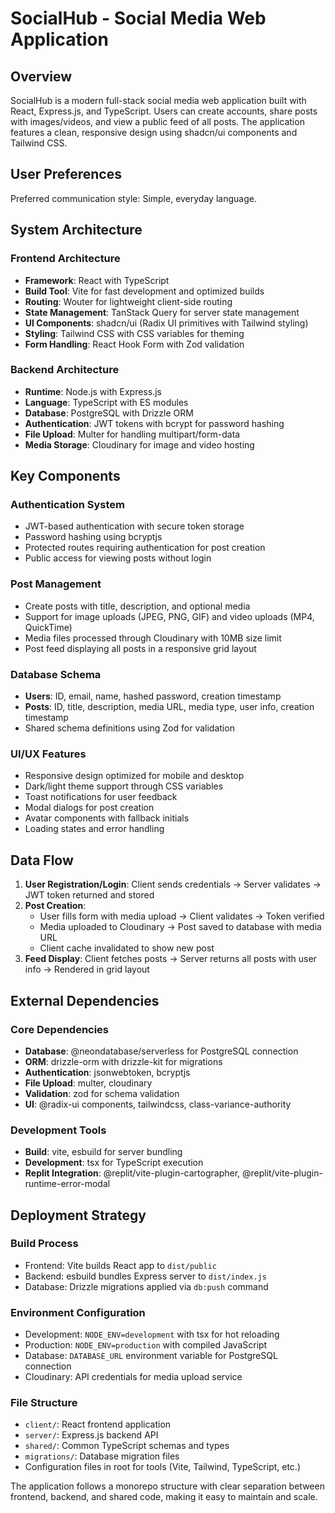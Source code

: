 # SocialHub - Social Media Web Application

## Overview

SocialHub is a modern full-stack social media web application built with React, Express.js, and TypeScript. Users can create accounts, share posts with images/videos, and view a public feed of all posts. The application features a clean, responsive design using shadcn/ui components and Tailwind CSS.

## User Preferences

Preferred communication style: Simple, everyday language.

## System Architecture

### Frontend Architecture
- **Framework**: React with TypeScript
- **Build Tool**: Vite for fast development and optimized builds
- **Routing**: Wouter for lightweight client-side routing
- **State Management**: TanStack Query for server state management
- **UI Components**: shadcn/ui (Radix UI primitives with Tailwind styling)
- **Styling**: Tailwind CSS with CSS variables for theming
- **Form Handling**: React Hook Form with Zod validation

### Backend Architecture
- **Runtime**: Node.js with Express.js
- **Language**: TypeScript with ES modules
- **Database**: PostgreSQL with Drizzle ORM
- **Authentication**: JWT tokens with bcrypt for password hashing
- **File Upload**: Multer for handling multipart/form-data
- **Media Storage**: Cloudinary for image and video hosting

## Key Components

### Authentication System
- JWT-based authentication with secure token storage
- Password hashing using bcryptjs
- Protected routes requiring authentication for post creation
- Public access for viewing posts without login

### Post Management
- Create posts with title, description, and optional media
- Support for image uploads (JPEG, PNG, GIF) and video uploads (MP4, QuickTime)
- Media files processed through Cloudinary with 10MB size limit
- Post feed displaying all posts in a responsive grid layout

### Database Schema
- **Users**: ID, email, name, hashed password, creation timestamp
- **Posts**: ID, title, description, media URL, media type, user info, creation timestamp
- Shared schema definitions using Zod for validation

### UI/UX Features
- Responsive design optimized for mobile and desktop
- Dark/light theme support through CSS variables
- Toast notifications for user feedback
- Modal dialogs for post creation
- Avatar components with fallback initials
- Loading states and error handling

## Data Flow

1. **User Registration/Login**: Client sends credentials → Server validates → JWT token returned and stored
2. **Post Creation**: 
   - User fills form with media upload → Client validates → Token verified
   - Media uploaded to Cloudinary → Post saved to database with media URL
   - Client cache invalidated to show new post
3. **Feed Display**: Client fetches posts → Server returns all posts with user info → Rendered in grid layout

## External Dependencies

### Core Dependencies
- **Database**: @neondatabase/serverless for PostgreSQL connection
- **ORM**: drizzle-orm with drizzle-kit for migrations
- **Authentication**: jsonwebtoken, bcryptjs
- **File Upload**: multer, cloudinary
- **Validation**: zod for schema validation
- **UI**: @radix-ui components, tailwindcss, class-variance-authority

### Development Tools
- **Build**: vite, esbuild for server bundling
- **Development**: tsx for TypeScript execution
- **Replit Integration**: @replit/vite-plugin-cartographer, @replit/vite-plugin-runtime-error-modal

## Deployment Strategy

### Build Process
- Frontend: Vite builds React app to `dist/public`
- Backend: esbuild bundles Express server to `dist/index.js`
- Database: Drizzle migrations applied via `db:push` command

### Environment Configuration
- Development: `NODE_ENV=development` with tsx for hot reloading
- Production: `NODE_ENV=production` with compiled JavaScript
- Database: `DATABASE_URL` environment variable for PostgreSQL connection
- Cloudinary: API credentials for media upload service

### File Structure
- `client/`: React frontend application
- `server/`: Express.js backend API
- `shared/`: Common TypeScript schemas and types
- `migrations/`: Database migration files
- Configuration files in root for tools (Vite, Tailwind, TypeScript, etc.)

The application follows a monorepo structure with clear separation between frontend, backend, and shared code, making it easy to maintain and scale.